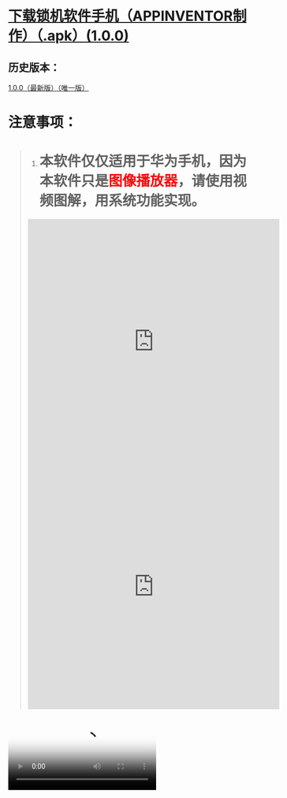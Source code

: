 # <a href="" target="_blank">下载锁机软件手机（APPINVENTOR制作）（.apk）(1.0.0)</a>
## 历史版本：
<a href="" target="_blank">1.0.0（最新版）（唯一版）</a>
# 注意事项：
> 1. # 本软件仅仅适用于华为手机，因为本软件只是<a style="color:red;">图像播放器</a>，请使用视频图解，用系统功能实现。
> <iframe height=498 width=510 src="https://vkceyugu.cdn.bspapp.com/VKCEYUGU-b1ebbd3c-ca49-405b-957b-effe60782276/ff2d0581-e192-4be1-8a3d-a3616253e552.mp4" frameborder=0 allowfullscreen></iframe>
> <iframe height=498 width=510 src="https://vkceyugu.cdn.bspapp.com/VKCEYUGU-b1ebbd3c-ca49-405b-957b-effe60782276/66f827fe-23a3-41e0-8bde-1939e9f24702.mp4" frameborder=0 allowfullscreen></iframe>
<video controls controlslist="nodownload" poster="https://vkceyugu.cdn.bspapp.com/VKCEYUGU-b1ebbd3c-ca49-405b-957b-effe60782276/9066bb85-3b0e-4c5a-bdd6-2a01a9e25679.mp4?x-oss-process=video/snapshot,t_0" src="https://vkceyugu.cdn.bspapp.com/VKCEYUGU-b1ebbd3c-ca49-405b-957b-effe60782276/9066bb85-3b0e-4c5a-bdd6-2a01a9e25679.mp4"></video>
